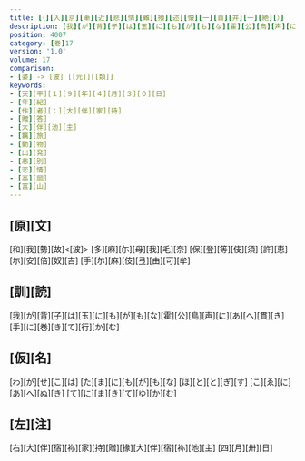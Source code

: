 ```yaml
---
title: [（][入][京][漸][近][悲][情][難][撥][述][懐][一][首][并][一][絶][）]
description: [我][が][背][子][は][玉][に][も][が][も][な][霍][公][鳥][声][に][あ][へ][貫][き][手][に][巻][き][て][行][か][む]
position: 4007
category: [巻]17
version: '1.0'
volume: 17
comparison:
- [婆] -> [波] [[元]][[類]]
keywords:
- [天][平][１][９][年][４][月][３][０][日]
- [年][紀]
- [作][者][：][大][伴][家][持]
- [贈][答]
- [大][伴][池][主]
- [羈][旅]
- [動][物]
- [出][発]
- [悲][別]
- [恋][情]
- [高][岡]
- [富][山]
---
```


## [原][文]

[和][我][勢][故]<[波]> [多][麻][尓][母][我][毛][奈] [保][登][等][伎][須] [許][恵][尓][安][倍][奴][吉] [手][尓][麻][伎][弖][由][可][牟]

## [訓][読]

[我][が][背][子][は][玉][に][も][が][も][な][霍][公][鳥][声][に][あ][へ][貫][き][手][に][巻][き][て][行][か][む]

## [仮][名]

[わ][が][せ][こ][は] [た][ま][に][も][が][も][な] [ほ][と][と][ぎ][す] [こ][ゑ][に][あ][へ][ぬ][き] [て][に][ま][き][て][ゆ][か][む]

## [左][注]

[右][大][伴][宿][祢][家][持][贈][掾][大][伴][宿][祢][池][主] [四][月][卅][日]
